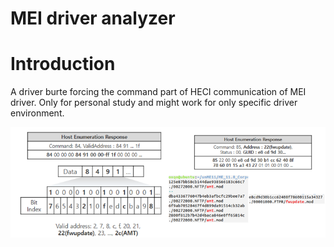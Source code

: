 # MEI driver analyzer

# Introduction

A driver burte forcing the command part of HECI communication of MEI driver. Only for personal study and might work for only specific driver environment.

![Untitled](img/Untitled.png)